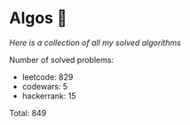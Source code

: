 # Algos 🏯

_Here is a collection of all my solved algorithms_

Number of solved problems:
- leetcode: 829
- codewars: 5
- hackerrank: 15

Total: 849
